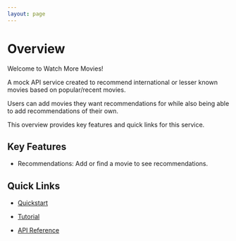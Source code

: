 ```yaml
---
layout: page
---
```


# Overview

Welcome to Watch More Movies!

A mock API service created to recommend international or lesser known movies based on popular/recent movies.

Users can add movies they want recommendations for while also being able to add recommendations of their own.

This overview provides key features and quick links for this service.

## Key Features

* Recommendations: Add or find a movie to see recommendations.

## Quick Links

* [Quickstart](index.md#quickstart)

* [Tutorial](index.md#tutorial)

* [API Reference](index.md#api-reference)
